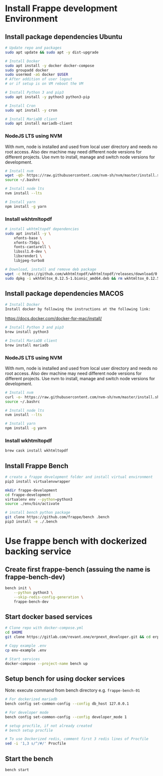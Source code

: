 # Install Frappe development Environment

## Install package dependencies Ubuntu

```sh
# Update repo and packages
sudo apt update && sudo apt -y dist-upgrade

# Install Docker
sudo apt install -y docker docker-compose
sudo groupadd docker
sudo usermod -aG docker $USER
# After addition of user logout
# or if setup is on VM reboot the VM

# Install Python 3 and pip3
sudo apt install -y python3 python3-pip

# Install Cron
sudo apt install -y cron

# Install MariaDB client
sudo apt install mariadb-client
```

### NodeJS LTS using NVM

With nvm, node is installed and used from local user directory and needs no root access.
Also dev machine may need different node versions for different projects.
Use nvm to install, manage and switch node versions for development.

```sh
# Install nvm
wget -qO- https://raw.githubusercontent.com/nvm-sh/nvm/master/install.sh | bash
source ~/.bashrc

# Install node lts
nvm install --lts

# Install yarn
npm install -g yarn
```

### Install wkhtmltopdf

```sh
# install wkhtmltopdf dependencies
sudo apt install -y \
    xfonts-base \
    xfonts-75dpi \
    fonts-cantarell \
    libssl1.0-dev \
    libxrender1 \
    libjpeg-turbo8

# Download, install and remove deb package
wget -c https://github.com/wkhtmltopdf/wkhtmltopdf/releases/download/0.12.5/wkhtmltox_0.12.5-1.bionic_amd64.deb
sudo dpkg -i wkhtmltox_0.12.5-1.bionic_amd64.deb && rm wkhtmltox_0.12.5-1.bionic_amd64.deb
```

## Install package dependencies MACOS

```sh
# Install Docker
Install docker by following the instructions at the following link:
```
https://docs.docker.com/docker-for-mac/install/

```sh
# Install Python 3 and pip3
brew install python3

# Install MariaDB client
brew install mariadb
```

### NodeJS LTS using NVM

With nvm, node is installed and used from local user directory and needs no root access.
Also dev machine may need different node versions for different projects.
Use nvm to install, manage and switch node versions for development.

```sh
# Install nvm
curl -o- https://raw.githubusercontent.com/nvm-sh/nvm/master/install.sh | bash
source ~/.bashrc

# Install node lts
nvm install --lts

# Install yarn
npm install -g yarn
```

### Install wkhtmltopdf

```sh
brew cask install wkhtmltopdf
```

## Install Frappe Bench

```sh
# create a frappe development folder and install virtual environment
pip3 install virtualenvwrapper 

mkdir frappe-development
cd frappe-development
virtualenv env --python=python3
source ./env/bin/activate

# install bench python package
git clone https://github.com/frappe/bench .bench
pip3 install -e ./.bench
```

# Use frappe bench with dockerized backing service

## Create first frappe-bench (assuing the name is frappe-bench-dev)

```sh
bench init \
    --python python3 \
    --skip-redis-config-generation \
    frappe-bench-dev
```

## Start docker based services

```sh
# Clone repo with docker-compose.yml
cd $HOME
git clone https://gitlab.com/revant.one/erpnext_developer.git && cd erpnext_developer

# Copy example .env
cp env-example .env

# Start services
docker-compose --project-name bench up
```

## Setup bench for using docker services

Note: execute command from bench directory e.g. `frappe-bench-01`

```sh
# For dockerized mariadb
bench config set-common-config --config db_host 127.0.0.1

# For developer mode
bench config set-common-config --config developer_mode 1

# setup procfile, if not already created
# bench setup procfile

# To use Dockerized redis, comment first 3 redis lines of Procfile
sed -i '1,3 s/^/#/' Procfile
```

## Start the bench

```sh
bench start
```
